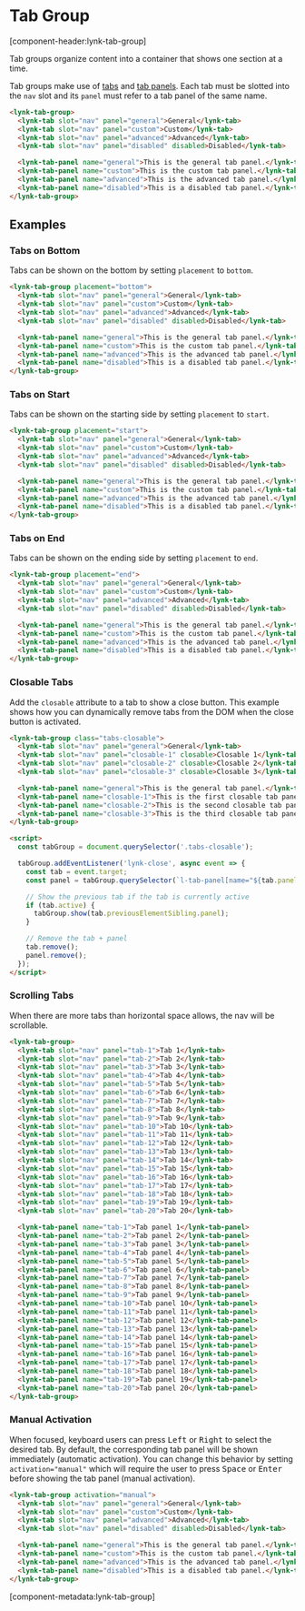 # Tab Group

[component-header:lynk-tab-group]

Tab groups organize content into a container that shows one section at a time.

Tab groups make use of [tabs](/components/tab) and [tab panels](/components/tab-panel). Each tab must be slotted into the `nav` slot and its `panel` must refer to a tab panel of the same name.

```html preview
<lynk-tab-group>
  <lynk-tab slot="nav" panel="general">General</lynk-tab>
  <lynk-tab slot="nav" panel="custom">Custom</lynk-tab>
  <lynk-tab slot="nav" panel="advanced">Advanced</lynk-tab>
  <lynk-tab slot="nav" panel="disabled" disabled>Disabled</lynk-tab>

  <lynk-tab-panel name="general">This is the general tab panel.</lynk-tab-panel>
  <lynk-tab-panel name="custom">This is the custom tab panel.</lynk-tab-panel>
  <lynk-tab-panel name="advanced">This is the advanced tab panel.</lynk-tab-panel>
  <lynk-tab-panel name="disabled">This is a disabled tab panel.</lynk-tab-panel>
</lynk-tab-group>
```

## Examples

### Tabs on Bottom

Tabs can be shown on the bottom by setting `placement` to `bottom`.

```html preview
<lynk-tab-group placement="bottom">
  <lynk-tab slot="nav" panel="general">General</lynk-tab>
  <lynk-tab slot="nav" panel="custom">Custom</lynk-tab>
  <lynk-tab slot="nav" panel="advanced">Advanced</lynk-tab>
  <lynk-tab slot="nav" panel="disabled" disabled>Disabled</lynk-tab>

  <lynk-tab-panel name="general">This is the general tab panel.</lynk-tab-panel>
  <lynk-tab-panel name="custom">This is the custom tab panel.</lynk-tab-panel>
  <lynk-tab-panel name="advanced">This is the advanced tab panel.</lynk-tab-panel>
  <lynk-tab-panel name="disabled">This is a disabled tab panel.</lynk-tab-panel>
</lynk-tab-group>
```

### Tabs on Start

Tabs can be shown on the starting side by setting `placement` to `start`.

```html preview
<lynk-tab-group placement="start">
  <lynk-tab slot="nav" panel="general">General</lynk-tab>
  <lynk-tab slot="nav" panel="custom">Custom</lynk-tab>
  <lynk-tab slot="nav" panel="advanced">Advanced</lynk-tab>
  <lynk-tab slot="nav" panel="disabled" disabled>Disabled</lynk-tab>

  <lynk-tab-panel name="general">This is the general tab panel.</lynk-tab-panel>
  <lynk-tab-panel name="custom">This is the custom tab panel.</lynk-tab-panel>
  <lynk-tab-panel name="advanced">This is the advanced tab panel.</lynk-tab-panel>
  <lynk-tab-panel name="disabled">This is a disabled tab panel.</lynk-tab-panel>
</lynk-tab-group>
```

### Tabs on End

Tabs can be shown on the ending side by setting `placement` to `end`.

```html preview
<lynk-tab-group placement="end">
  <lynk-tab slot="nav" panel="general">General</lynk-tab>
  <lynk-tab slot="nav" panel="custom">Custom</lynk-tab>
  <lynk-tab slot="nav" panel="advanced">Advanced</lynk-tab>
  <lynk-tab slot="nav" panel="disabled" disabled>Disabled</lynk-tab>

  <lynk-tab-panel name="general">This is the general tab panel.</lynk-tab-panel>
  <lynk-tab-panel name="custom">This is the custom tab panel.</lynk-tab-panel>
  <lynk-tab-panel name="advanced">This is the advanced tab panel.</lynk-tab-panel>
  <lynk-tab-panel name="disabled">This is a disabled tab panel.</lynk-tab-panel>
</lynk-tab-group>
```

### Closable Tabs

Add the `closable` attribute to a tab to show a close button. This example shows how you can dynamically remove tabs from the DOM when the close button is activated.

```html preview
<lynk-tab-group class="tabs-closable">
  <lynk-tab slot="nav" panel="general">General</lynk-tab>
  <lynk-tab slot="nav" panel="closable-1" closable>Closable 1</lynk-tab>
  <lynk-tab slot="nav" panel="closable-2" closable>Closable 2</lynk-tab>
  <lynk-tab slot="nav" panel="closable-3" closable>Closable 3</lynk-tab>

  <lynk-tab-panel name="general">This is the general tab panel.</lynk-tab-panel>
  <lynk-tab-panel name="closable-1">This is the first closable tab panel.</lynk-tab-panel>
  <lynk-tab-panel name="closable-2">This is the second closable tab panel.</lynk-tab-panel>
  <lynk-tab-panel name="closable-3">This is the third closable tab panel.</lynk-tab-panel>
</lynk-tab-group>

<script>
  const tabGroup = document.querySelector('.tabs-closable');

  tabGroup.addEventListener('lynk-close', async event => {
    const tab = event.target;
    const panel = tabGroup.querySelector(`l-tab-panel[name="${tab.panel}"]`);

    // Show the previous tab if the tab is currently active
    if (tab.active) {
      tabGroup.show(tab.previousElementSibling.panel);
    }

    // Remove the tab + panel
    tab.remove();
    panel.remove();
  });
</script>
```

### Scrolling Tabs

When there are more tabs than horizontal space allows, the nav will be scrollable.

```html preview
<lynk-tab-group>
  <lynk-tab slot="nav" panel="tab-1">Tab 1</lynk-tab>
  <lynk-tab slot="nav" panel="tab-2">Tab 2</lynk-tab>
  <lynk-tab slot="nav" panel="tab-3">Tab 3</lynk-tab>
  <lynk-tab slot="nav" panel="tab-4">Tab 4</lynk-tab>
  <lynk-tab slot="nav" panel="tab-5">Tab 5</lynk-tab>
  <lynk-tab slot="nav" panel="tab-6">Tab 6</lynk-tab>
  <lynk-tab slot="nav" panel="tab-7">Tab 7</lynk-tab>
  <lynk-tab slot="nav" panel="tab-8">Tab 8</lynk-tab>
  <lynk-tab slot="nav" panel="tab-9">Tab 9</lynk-tab>
  <lynk-tab slot="nav" panel="tab-10">Tab 10</lynk-tab>
  <lynk-tab slot="nav" panel="tab-11">Tab 11</lynk-tab>
  <lynk-tab slot="nav" panel="tab-12">Tab 12</lynk-tab>
  <lynk-tab slot="nav" panel="tab-13">Tab 13</lynk-tab>
  <lynk-tab slot="nav" panel="tab-14">Tab 14</lynk-tab>
  <lynk-tab slot="nav" panel="tab-15">Tab 15</lynk-tab>
  <lynk-tab slot="nav" panel="tab-16">Tab 16</lynk-tab>
  <lynk-tab slot="nav" panel="tab-17">Tab 17</lynk-tab>
  <lynk-tab slot="nav" panel="tab-18">Tab 18</lynk-tab>
  <lynk-tab slot="nav" panel="tab-19">Tab 19</lynk-tab>
  <lynk-tab slot="nav" panel="tab-20">Tab 20</lynk-tab>

  <lynk-tab-panel name="tab-1">Tab panel 1</lynk-tab-panel>
  <lynk-tab-panel name="tab-2">Tab panel 2</lynk-tab-panel>
  <lynk-tab-panel name="tab-3">Tab panel 3</lynk-tab-panel>
  <lynk-tab-panel name="tab-4">Tab panel 4</lynk-tab-panel>
  <lynk-tab-panel name="tab-5">Tab panel 5</lynk-tab-panel>
  <lynk-tab-panel name="tab-6">Tab panel 6</lynk-tab-panel>
  <lynk-tab-panel name="tab-7">Tab panel 7</lynk-tab-panel>
  <lynk-tab-panel name="tab-8">Tab panel 8</lynk-tab-panel>
  <lynk-tab-panel name="tab-9">Tab panel 9</lynk-tab-panel>
  <lynk-tab-panel name="tab-10">Tab panel 10</lynk-tab-panel>
  <lynk-tab-panel name="tab-11">Tab panel 11</lynk-tab-panel>
  <lynk-tab-panel name="tab-12">Tab panel 12</lynk-tab-panel>
  <lynk-tab-panel name="tab-13">Tab panel 13</lynk-tab-panel>
  <lynk-tab-panel name="tab-14">Tab panel 14</lynk-tab-panel>
  <lynk-tab-panel name="tab-15">Tab panel 15</lynk-tab-panel>
  <lynk-tab-panel name="tab-16">Tab panel 16</lynk-tab-panel>
  <lynk-tab-panel name="tab-17">Tab panel 17</lynk-tab-panel>
  <lynk-tab-panel name="tab-18">Tab panel 18</lynk-tab-panel>
  <lynk-tab-panel name="tab-19">Tab panel 19</lynk-tab-panel>
  <lynk-tab-panel name="tab-20">Tab panel 20</lynk-tab-panel>
</lynk-tab-group>
```

### Manual Activation

When focused, keyboard users can press <kbd>Left</kbd> or <kbd>Right</kbd> to select the desired tab. By default, the corresponding tab panel will be shown immediately (automatic activation). You can change this behavior by setting `activation="manual"` which will require the user to press <kbd>Space</kbd> or <kbd>Enter</kbd> before showing the tab panel (manual activation).

```html preview
<lynk-tab-group activation="manual">
  <lynk-tab slot="nav" panel="general">General</lynk-tab>
  <lynk-tab slot="nav" panel="custom">Custom</lynk-tab>
  <lynk-tab slot="nav" panel="advanced">Advanced</lynk-tab>
  <lynk-tab slot="nav" panel="disabled" disabled>Disabled</lynk-tab>

  <lynk-tab-panel name="general">This is the general tab panel.</lynk-tab-panel>
  <lynk-tab-panel name="custom">This is the custom tab panel.</lynk-tab-panel>
  <lynk-tab-panel name="advanced">This is the advanced tab panel.</lynk-tab-panel>
  <lynk-tab-panel name="disabled">This is a disabled tab panel.</lynk-tab-panel>
</lynk-tab-group>
```

[component-metadata:lynk-tab-group]
